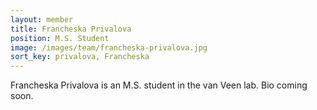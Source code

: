 ```yaml
---
layout: member
title: Francheska Privalova
position: M.S. Student
image: /images/team/francheska-privalova.jpg
sort_key: privalova, Francheska
---
```


Francheska Privalova is an M.S. student in the van Veen lab. Bio coming soon.
